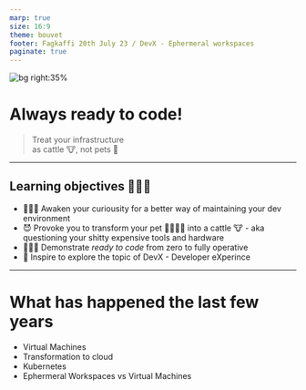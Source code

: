 ```yaml
---
marp: true
size: 16:9
theme: bouvet
footer: Fagkaffi 20th July 23 / DevX - Ephermeral workspaces
paginate: true  
---
```

<!-- _class: lead -->
![bg right:35%](https://bouvet.fotoware.cloud/fotoweb/cache/v2/B/u/Folder%2045/1265388_568436249871255_532998036_o.jpg.iyf-z_7VMc1lTYFjgBkA.PbsMGhTVH8.jpg)
# Always ready to code!

>Treat your infrastructure<br>as cattle 🐮, not pets 🦮

---
## Learning objectives 👩🏽‍🏫

* 👨🏼‍💻 Awaken your curiousity for a better way of maintaining your dev environment
* 😈 Provoke you to transform your pet 🧙🏼‍♂️🦮 into a cattle 🐮 - aka questioning your shitty expensive tools and hardware
* 👩🏽‍💻 Demonstrate _ready to code_ from zero to fully operative
* 🤩 Inspire to explore the topic of DevX - Developer eXperince

---
# What has happened the last few years

* Virtual Machines
* Transformation to cloud
* Kubernetes
* Ephermeral Workspaces vs Virtual Machines
  